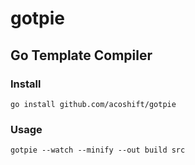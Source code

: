 # gotpie

## Go Template Compiler

### Install

`go install github.com/acoshift/gotpie`

### Usage

`gotpie --watch --minify --out build src`
